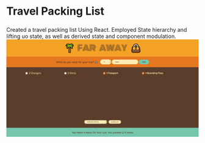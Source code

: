 # Travel Packing List
###
Created a travel packing list Using React.
Employed State hierarchy and lifting uo state, as well as derived state and component modulation.
![Alt text](image.png)
